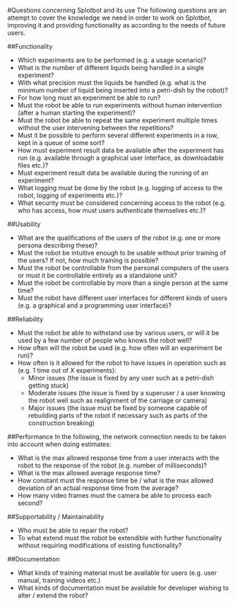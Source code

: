 #Questions concerning Splotbot and its use
The following questions are an attempt to cover the knowledge we need in order
to work on Splotbot, improving it and providing functionality as according to
the needs of future users.

##Functionality
- Which experiments are to be performed (e.g. a usage scenario)?
- What is the number of different liquids being handled in a single experiment?
- With what precision must the liquids be handled (e.g. what is the minimum
  number of liquid being inserted into a petri-dish by the robot)?
- For how long must an experiment be able to run?
- Must the robot be able to run experiments without human intervention (after
  a human starting the experiment)?
- Must the robot be able to repeat the same experiment multiple times without
  the user intervening between the repetitions?
- Must it be possible to perform several different experiments in a row, kept in
  a queue of some sort?
- How must experiment result data be available after the experiment has run
  (e.g. available through a graphical user interface, as downloadable files etc.)?
- Must experiment result data be available during the running of an experiment?
- What logging must be done by the robot (e.g. logging of access to the robot,
  logging of experiments etc.)?
- What security must be considered concerning access to the robot (e.g. who has
  access, how must users authenticate themselves etc.)?

##Usability
- What are the qualifications of the users of the robot (e.g. one or more
  persona describing these)?
- Must the robot be intuitive enough to be usable without prior training of the
  users? If not, how much training is possible?
- Must the robot be controllable from the personal computers of the users or
  must it be controllable entirely as a standalone unit?
- Must the robot be controllable by more than a single person at the same time?
- Must the robot have different user interfaces for different kinds of users
  (e.g. a graphical and a programming user interface)?

##Reliability
- Must the robot be able to withstand use by various users, or will it be used by
  a few number of people who knows the robot well?
- How often will the robot be used (e.g. how often will an experiment be run)?
- How often is it allowed for the robot to have issues in operation such as
  (e.g. 1 time out of X experiments):
    - Minor issues (the issue is fixed by any user such as a petri-dish getting
      stuck)
    - Moderate issues (the issue is fixed by a superuser / a user knowing the
      robot well such as realignment of the carriage or camera)
    - Major issues (the issue must be fixed by someone capable of rebuilding
      parts of the robot if necessary such as parts of the construction
      breaking)

##Performance
In the following, the network connection needs to be taken into account when
doing estimates:

- What is the max allowed response time from a user interacts with the robot to
  the response of the robot (e.g. number of milliseconds)?
- What is the max allowed average response time?
- How constant must the response time be / what is the max allowed deviation of
  an actual response time from the average?
- How many video frames must the camera be able to process each second?

##Supportability / Maintainability
- Who must be able to repair the robot?
- To what extend must the robot be extendible with further functionality without
  requiring modifications of existing functionality?

##Documentation
- What kinds of training material must be available for users (e.g. user manual,
  training videos etc.)
- What kinds of documentation must be available for developer wishing to alter /
  extend the robot?
